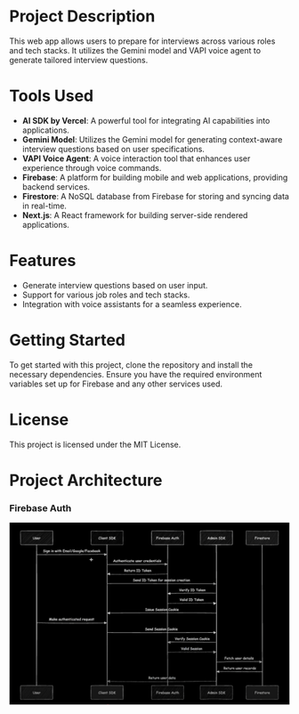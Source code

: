 # Project Description
This web app allows users to prepare for interviews across various roles and tech stacks. It utilizes the Gemini model and VAPI voice agent to generate tailored interview questions.

# Tools Used
- **AI SDK by Vercel**: A powerful tool for integrating AI capabilities into applications.
- **Gemini Model**: Utilizes the Gemini model for generating context-aware interview questions based on user specifications.
- **VAPI Voice Agent**: A voice interaction tool that enhances user experience through voice commands.
- **Firebase**: A platform for building mobile and web applications, providing backend services.
- **Firestore**: A NoSQL database from Firebase for storing and syncing data in real-time.
- **Next.js**: A React framework for building server-side rendered applications.

# Features
- Generate interview questions based on user input.
- Support for various job roles and tech stacks.
- Integration with voice assistants for a seamless experience.

# Getting Started
To get started with this project, clone the repository and install the necessary dependencies. Ensure you have the required environment variables set up for Firebase and any other services used.

# License
This project is licensed under the MIT License.

# Project Architecture
### Firebase Auth
  ![Firebase Auth Architecture](/public/architecture/firebaseAuth.png)
